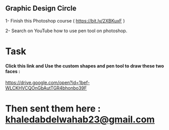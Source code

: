 ## Graphic Design Circle

1- Finish this Photoshop course ( https://bit.ly/2XBKuxF )

2- Search on YouTube how to use pen tool on photoshop.

# Task
#### Click this link and Use the custom shapes and pen tool to draw these two faces :
https://drive.google.com/open?id=1bef-WLCKHVCQOnGbAutTGR4bhonbo39F
# Then sent them here : khaledabdelwahab23@gmail.com

